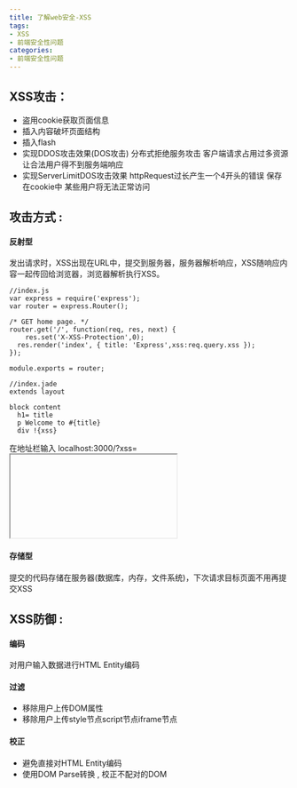 ```yaml
---
title: 了解web安全-XSS
tags: 
- XSS
- 前端安全性问题
categories:
- 前端安全性问题
---
```


## XSS攻击：
- 盗用cookie获取页面信息
- 插入内容破坏页面结构
- 插入flash
- 实现DDOS攻击效果(DOS攻击) 分布式拒绝服务攻击 客户端请求占用过多资源 让合法用户得不到服务端响应
- 实现ServerLimitDOS攻击效果 httpRequest过长产生一个4开头的错误 保存在cookie中 某些用户将无法正常访问

## 攻击方式 : 
#### 反射型 
发出请求时，XSS出现在URL中，提交到服务器，服务器解析响应，XSS随响应内容一起传回给浏览器，浏览器解析执行XSS。
```
//index.js
var express = require('express');
var router = express.Router();

/* GET home page. */
router.get('/', function(req, res, next) {
	res.set('X-XSS-Protection',0);
  res.render('index', { title: 'Express',xss:req.query.xss });
});

module.exports = router;
```
```
//index.jade
extends layout

block content
  h1= title
  p Welcome to #{title}
  div !{xss}
```
在地址栏输入 localhost:3000/?xss=<iframe scr="[广告链接]"></iframe>

#### 存储型
提交的代码存储在服务器(数据库，内存，文件系统)，下次请求目标页面不用再提交XSS

## XSS防御 : 
#### 编码
对用户输入数据进行HTML Entity编码

#### 过滤
- 移除用户上传DOM属性
- 移除用户上传style节点script节点iframe节点

#### 校正 
- 避免直接对HTML Entity编码
- 使用DOM Parse转换 , 校正不配对的DOM



